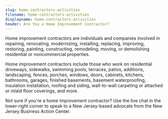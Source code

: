 ```yaml
---
slug: home-contractors-activities
filename: home-contractors-activities
displayname: home-contractors-activities
header: Are You a Home Improvement Contractor?
---
```


Home improvement contractors are individuals and companies involved in repairing, renovating, modernizing, installing, replacing, improving, restoring, painting, constructing, remodeling, moving, or demolishing residential or noncommercial properties.

Home improvement contractors include those who work on residential driveways, sidewalks, swimming pools, terraces, patios, additions, landscaping, fences, porches, windows, doors, cabinets, kitchens, bathrooms, garages, finished basements, basement waterproofing, insulation installation, roofing and siding, wall-to-wall carpeting or attached or inlaid floor coverings, and more.

Not sure if you're a home improvement contractor? Use the live chat in the lower-right corner to speak to a New Jersey-based advocate from the New Jersey Business Action Center.
